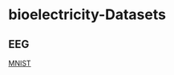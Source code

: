# bioelectricity-Datasets

## EEG 
[MNIST](https://huggingface.co/datasets/DavidVivancos/MindBigData2023_MNIST-8B)

